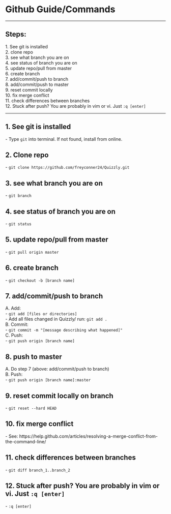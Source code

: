 <h1>Github Guide/Commands</h1>

<hr>

<h2>Steps:</h2>
1. See git is installed <br/>
2. clone repo <br/>
3. see what branch you are on<br/>
4. see status of branch you are on<br/>
5. update repo/pull from master <br/>
6. create branch<br/>
7. add/commit/push to branch<br/>
8. add/commit/push to master<br/>
9. reset commit locally<br/>
10. fix merge conflict<br/>
11. check differences between branches<br/>
12. Stuck after push? You are probably in vim or vi. Just <code>:q [enter]</code><br/>


<hr>

<h2>1. See git is installed <br/></h2>
- Type <code>git</code> into terminal.  If not found, install from online.<br/>

<h2>2. Clone repo</h2>
- <code>git clone https://github.com/freyconner24/Quizzly.git</code>

<h2>3. see what branch you are on</h2>
- <code>git branch</code>

<h2>4. see status of branch you are on </h2>
- <code>git status</code>

<h2>5. update repo/pull from master </h2>
- <code>git pull origin master</code>

<h2>6. create branch </h2>
- <code>git checkout -b [branch name]</code>

<h2>7. add/commit/push to branch</h2>
A. Add:<br/>
- <code>git add [files or directories]</code><br/>
- Add all files changed in Quizzly/ run: <code>git add .</code><br/>
B. Commit: <br/>
- <code>git commit -m "[message describing what happened]"</code><br/>
C. Push: <br/>
- <code>git push origin [branch name]</code><br/>

<h2>8. push to master </h2>
A. Do step 7 (above: add/commit/push to branch)<br/>
B. Push: <br/>
- <code>git push origin [branch name]:master</code><br/>

<h2>9. reset commit locally on branch</h2>
- <code>git reset --hard HEAD</code>

<h2>10. fix merge conflict</h2>
- See: https://help.github.com/articles/resolving-a-merge-conflict-from-the-command-line/ 

<h2>11. check differences between branches</h2>
- <code>git diff branch_1..branch_2</code>

<h2>12. Stuck after push? You are probably in vim or vi. Just <code>:q [enter]</code></h2>
- <code>:q [enter]</code>


